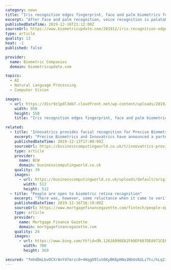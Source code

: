 ```yaml
---
category: news
title: "Iris recognition edges fingerprint, face and palm biometrics for most willing use by UK consumers"
excerpt: "After face and palm recognition, voice recognition is palatable to 55 percent, 51 percent would use handwriting biometrics, and 49 percent would be willing to use DNA biometrics, followed by heartbeat recognition (45 percent) and keystroke recognition (44 percent) as the least popular forms of biometrics. Only 32 percent say they have tried or ..."
publishedDateTime: 2019-12-16T21:12:00Z
sourceUrl: https://www.biometricupdate.com/201912/iris-recognition-edges-fingerprint-face-and-palm-biometrics-for-most-willing-use-by-uk-consumers
type: article
quality: 13
heat: -1
published: false

provider:
  name: Biometric Companies
  domain: biometricupdate.com

topics:
  - AI
  - Natural Language Processing
  - Computer Vision

images:
  - url: https://d1sr9z1pdl3mb7.cloudfront.net/wp-content/uploads/2019/12/05171026/biometric-iris-recognition-for-healthcare.jpg
    width: 950
    height: 550
    title: "Iris recognition edges fingerprint, face and palm biometrics for most willing use by UK consumers"

related:
  - title: "Innovatrics provides facial recognition for Precise Biometrics’ YOUNiQ"
    excerpt: "Precise Biometrics and Innovatrics have announced a partnership, under which face recognition technology from Innovatrics will be integrated into Precise’... This is a companion discussion topic for the original entry at https://www.biometricupdate.com/201912/innovatrics-provides-facial-recognition-for-precise-biometrics-youniq"
    publishedDateTime: 2019-12-13T17:09:00Z
    sourceUrl: https://businesscomputingworld.co.uk/t/innovatrics-provides-facial-recognition-for-precise-biometrics-youniq/206121
    type: article
    provider:
      name: BCW
      domain: businesscomputingworld.co.uk
    quality: 39
    images:
      - url: https://businesscomputingworld.co.uk/uploads/default/original/1X/f630a15932336b1cfe94ee76167108be74ef73e8.jpeg
        width: 512
        height: 512
  - title: "People are open to biometric retina recognition"
    excerpt: "There was, however, some reluctance when it came to verification by heartbeat recognition (45%) and keystroke dynamics (44%). The survey, conducted online with OnePoll, also revealed fingerprint was currently the most widespread form of biometric verification, regularly used or tried by 54% of respondents, followed by facial (32%) and voice (29 ..."
    publishedDateTime: 2019-12-16T16:19:00Z
    sourceUrl: https://www.mortgagefinancegazette.com/fintech/people-open-biometric-retina-recognition-16-12-2019/
    type: article
    provider:
      name: Mortgage Finance Gazette
      domain: mortgagefinancegazette.com
    quality: 24
    images:
      - url: https://www.bing.com/th?id=ON.1262A996EA1FA9EF607DEA971CEF4323
        width: 700
        height: 369

secured: "fmhdDmLbvOCXr8nY47mrzc0+4HqgO9lut6KyBK6pHNa1NbUsN1Lz7tc/hLq2i5unWK8v8TvhwtAER6bKqa8MvjAk9uIgVyXBMwqO5H+dJ9Y1Ii/gL9Y+ZQT+hnmTKXIuGNZVE+nNwHewNMFc427DaxpLfcmORs1hZm6MycasGQ+LhodpnOjCocFVYOi6M/CmxFYi9ehRGDFzNIc+zcEzIMt9O9l1KilQDD3WTunWsRVUpPckQ3h86AY/X7kRqBHjhA0+9YI2Pwg2nXWs0rt7Ow==;GykKGZm3xqnhfV9QlfCIDQ=="
---
```


